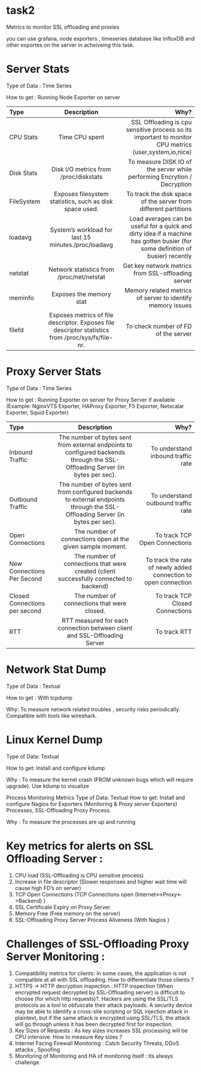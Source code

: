 # task2
Metrics to monitor SSL offloading and proxies

you can use grafana, node exporters , timeseries database like InfluxDB and other exportes on the server in acheiveing this task.

# **Server Stats**

Type of Data : Time Series

How to get : Running Node Exporter on server

| Type  | Description  | Why? |
| :------------ |:---------------:| -----:|
| CPU Stats      | Time CPU spent | SSL Offloading is cpu sensitive process so its important to monitor CPU metrics (user,system,io,nice) |
| Disk Stats      | Disk I/O metrics from /proc/diskstats | To measure DISK IO of the server while performing Encrytion / Decryption |
| FileSystem      | Exposes filesystem statistics, such as disk space used. | To track the disk space of the server from different partitions |
| loadavg      | System’s workload for last 15 minutes./proc/loadavg | Load averages can be useful for a quick and dirty idea if a machine has gotten busier (for some definition of busier) recently |
| netstat      | Network statistics from /proc/net/netstat | Get key network metrics from SSL-offloading server |
| meminfo      | Exposes the memory stat | Memory related metrics of server to identify memory issues |
| filefd      | Exposes metrics of file descriptor. Exposes file descriptor statistics from /proc/sys/fs/file-nr. | To check number of FD of the server |

# **Proxy Server Stats**

Type of Data : Time Series

How to get : Running Exporter on server for Proxy Server if available (Example: NginxVTS Exporter, HAProxy Exporter, F5 Exporter, Netscalar Exporter, Squid Exporter)

| Type  | Description  | Why? |
| :------------ |:---------------:| -----:|
| Inbound Traffic      | The number of bytes sent from external endpoints to configured backends through the SSL-Offloading Server (in bytes per sec). | To understand inbound traffic rate |
| Outbound Traffic      | The number of bytes sent from configured backends to external endpoints through the SSL-Offloading Server (in bytes per sec). | To understand outbound traffic rate |
| Open Connections      | The number of connections open at the given sample moment. | To track TCP Open Connections |
| New Connections Per Second      | The number of connections that were created (client successfully connected to backend) | To track the rate of newly added connection to open connection |
| Closed Connections per second      | The number of connections that were closed. | To track TCP Closed Connections |
| RTT      | RTT measured for each connection between client and SSL-Offloading Server | To track RTT |

# **Network Stat Dump**
Type of Data : Textual

How to get : With tcpdump

Why: To measure network related troubles , security risks periodically. Compatible with tools like wireshark.

# **Linux Kernel Dump**
Type of Data: Textual

How to get: Install and configure kdump

Why : To measure the kernel crash (FROM unknown bugs which will require upgrade). Use kdump to visualize

Process Monitoring Metrics
Type of Data: Textual
How to get: Install and configure Nagios for Exporters (Monitoring & Proxy server Exporters) Processes, SSL-Offloading Proxy Process.

Why : To measure the processes are up and running

# **Key metrics for alerts on SSL Offloading Server :**
1. CPU load (SSL-Offloading is CPU sensitive process)
2. Increase in file descriptor (Slower responses and higher wait time will cause high FD’s on server)
3. TCP Open Connections (TCP Connections open (Internet<->Proxy<->Backend) )
4. SSL Certificate Expiry on Proxy Server
5. Memory Free (Free memory on the server)
6. SSL-Offloading Proxy Server Process Aliveness (With Nagios )

# **Challenges of SSL-Offloading Proxy Server Monitoring :**
1. Compatibility metrics for clients: In some cases, the application is not compatible at all with SSL offloading. How to differentiate those clients ?
2. HTTPS -> HTTP decryption inspection : HTTP inspection (When encrypted request decrypted by SSL-Offloading server) is difficult to choose (for which http requests)?. Hackers are using the SSL/TLS protocols as a tool to obfuscate their attack payloads. A security device may be able to identify a cross-site scripting or SQL injection attack in plaintext, but if the same attack is encrypted using SSL/TLS, the attack will go through unless it has been decrypted first for inspection.
3. Key Sizes of Requests : As key sizes increases SSL processing will be CPU intensive. How to measure Key sizes ?
4. Internet Facing Firewall Monitoring : Catch Security Threats, DDoS attacks , Spoofing
5. Monitoring of Monitoring and HA of monitoring itself : Its always challenge.
